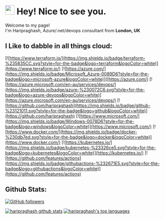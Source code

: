 <h1><img src="https://emojis.slackmojis.com/emojis/images/1531849430/4246/blob-sunglasses.gif?1531849430" width="30"/> Hey! Nice to see you.</h1>

<p>Welcome to my page! </br> I'm Haripraghash, Azure/.net/devops consultant from <b>London, UK</b></p>

## I Like to dabble in all things cloud:
[![https://www.terraform.io/](https://img.shields.io/badge/terraform-%235835CC.svg?style=for-the-badge&logo=terraform&logoColor=white)](https://www.terraform.io/)
[![https://azure.com/](https://img.shields.io/badge/Microsoft_Azure-0089D6?style=for-the-badge&logo=microsoft-azure&logoColor=white)]([https://azure.com/)
[![https://azure.microsoft.com/en-au/services/devops/](https://img.shields.io/badge/azure-%230072C6.svg?style=for-the-badge&logo=azure-devops&logoColor=white)](https://azure.microsoft.com/en-au/services/devops/)
[![https://github.com/haripraghash](https://img.shields.io/badge/github-%23121011.svg?style=for-the-badge&logo=github&logoColor=white)](https://github.com/haripraghash)
[![https://www.microsoft.com/](https://img.shields.io/badge/Windows-0078D6?style=for-the-badge&logo=windows&logoColor=white)](https://www.microsoft.com/)
[![https://www.docker.com/](https://img.shields.io/badge/docker-%230db7ed.svg?style=for-the-badge&logo=docker&logoColor=white)](https://www.docker.com/)
[![https://kubernetes.io/](https://img.shields.io/badge/kubernetes-%23326ce5.svg?style=for-the-badge&logo=kubernetes&logoColor=white)](https://kubernetes.io/)
[![https://github.com/features/actions](https://img.shields.io/badge/githubactions-%232671E5.svg?style=for-the-badge&logo=githubactions&logoColor=white)](https://github.com/features/actions)

## Github Stats:
[![GitHub followers](https://img.shields.io/github/followers/haripraghash.svg?style=social&label=Follow&maxAge=2592000)](https://github.com/haripraghash?tab=followers)

[![haripraghash github stats](https://github-readme-stats.vercel.app/api?username=haripraghash)](https://github.com/haripraghash/github-readme-stats)
[![haripraghash's top languages](https://github-readme-stats.vercel.app/api/top-langs/?username=haripraghash)](https://github.com/haripraghash/github-readme-stats)
